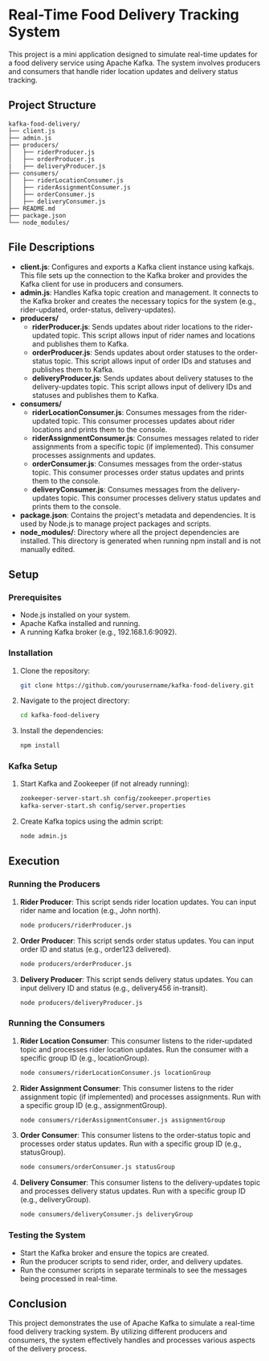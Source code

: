 # Real-Time Food Delivery Tracking System

This project is a mini application designed to simulate real-time updates for a food delivery service using Apache Kafka. The system involves producers and consumers that handle rider location updates and delivery status tracking.

## Project Structure

```plaintext
kafka-food-delivery/
├── client.js
├── admin.js
├── producers/
│   ├── riderProducer.js
│   ├── orderProducer.js
|   ├── deliveryProducer.js
├── consumers/
│   ├── riderLocationConsumer.js
│   ├── riderAssignmentConsumer.js
│   ├── orderConsumer.js
│   ├── deliveryConsumer.js
├── README.md
├── package.json
└── node_modules/
```

## File Descriptions

- **client.js**: Configures and exports a Kafka client instance using kafkajs. This file sets up the connection to the Kafka broker and provides the Kafka client for use in producers and consumers.
- **admin.js**: Handles Kafka topic creation and management. It connects to the Kafka broker and creates the necessary topics for the system (e.g., rider-updated, order-status, delivery-updates).
- **producers/**
    - **riderProducer.js**: Sends updates about rider locations to the rider-updated topic. This script allows input of rider names and locations and publishes them to Kafka.
    - **orderProducer.js**: Sends updates about order statuses to the order-status topic. This script allows input of order IDs and statuses and publishes them to Kafka.
    - **deliveryProducer.js**: Sends updates about delivery statuses to the delivery-updates topic. This script allows input of delivery IDs and statuses and publishes them to Kafka.
- **consumers/**
    - **riderLocationConsumer.js**: Consumes messages from the rider-updated topic. This consumer processes updates about rider locations and prints them to the console.
    - **riderAssignmentConsumer.js**: Consumes messages related to rider assignments from a specific topic (if implemented). This consumer processes assignments and updates.
    - **orderConsumer.js**: Consumes messages from the order-status topic. This consumer processes order status updates and prints them to the console.
    - **deliveryConsumer.js**: Consumes messages from the delivery-updates topic. This consumer processes delivery status updates and prints them to the console.
- **package.json**: Contains the project's metadata and dependencies. It is used by Node.js to manage project packages and scripts.
- **node_modules/**: Directory where all the project dependencies are installed. This directory is generated when running npm install and is not manually edited.

## Setup

### Prerequisites

- Node.js installed on your system.
- Apache Kafka installed and running.
- A running Kafka broker (e.g., 192.168.1.6:9092).

### Installation

1. Clone the repository:

    ```bash
    git clone https://github.com/yourusername/kafka-food-delivery.git
    ```
2. Navigate to the project directory:
    ```bash
    cd kafka-food-delivery
    ```

3. Install the dependencies:

    ```bash
    npm install
    ```

### Kafka Setup

1. Start Kafka and Zookeeper (if not already running):

    ```bash
    zookeeper-server-start.sh config/zookeeper.properties
    kafka-server-start.sh config/server.properties
    ```

2. Create Kafka topics using the admin script:

    ```bash
    node admin.js
    ```

## Execution

### Running the Producers

1. **Rider Producer**:
   This script sends rider location updates. You can input rider name and location (e.g., John north).

    ```bash
    node producers/riderProducer.js
    ```

3. **Order Producer**:
This script sends order status updates. You can input order ID and status (e.g., order123 delivered).

    ```bash
    node producers/orderProducer.js
    ```

3. **Delivery Producer**:
This script sends delivery status updates. You can input delivery ID and status (e.g., delivery456 in-transit).

    ```bash
    node producers/deliveryProducer.js
    ```

### Running the Consumers

1. **Rider Location Consumer**:
This consumer listens to the rider-updated topic and processes rider location updates. Run the consumer with a specific group ID (e.g., locationGroup).

    ```bash
    node consumers/riderLocationConsumer.js locationGroup
    ```

2. **Rider Assignment Consumer**:
This consumer listens to the rider assignment topic (if implemented) and processes assignments. Run with a specific group ID (e.g., assignmentGroup).

    ```bash
    node consumers/riderAssignmentConsumer.js assignmentGroup
    ```

3. **Order Consumer**:
This consumer listens to the order-status topic and processes order status updates. Run with a specific group ID (e.g., statusGroup).

    ```bash
    node consumers/orderConsumer.js statusGroup
    ```

4. **Delivery Consumer**:
This consumer listens to the delivery-updates topic and processes delivery status updates. Run with a specific group ID (e.g., deliveryGroup).

    ```bash
    node consumers/deliveryConsumer.js deliveryGroup
    ```


### Testing the System

- Start the Kafka broker and ensure the topics are created.
- Run the producer scripts to send rider, order, and delivery updates.
- Run the consumer scripts in separate terminals to see the messages being processed in real-time.


## Conclusion

This project demonstrates the use of Apache Kafka to simulate a real-time food delivery tracking system. By utilizing different producers and consumers, the system effectively handles and processes various aspects of the delivery process.
